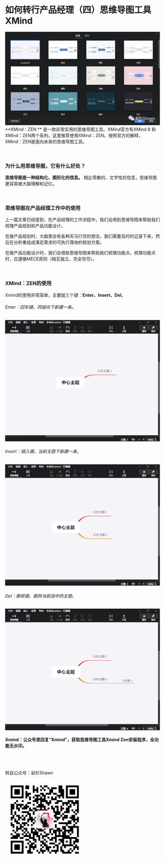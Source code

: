 # 如何转行产品经理（四）思维导图工具 XMind
![XMIND](https://raw.githubusercontent.com/YSshawn/PM-10days/master/pic/XMIND.png)
**XMind：ZEN **
是一款非常实用的思维导图工具。XMind官方有XMind 8 和XMind：ZEN两个系列，这里推荐使用XMind：ZEN。按照官方的解释，XMind：ZEN是面向未来的思维导图工具。
<br/>
<br/>
<br/>

### 为什么用思维导图，它有什么好处？

**思维导图是一种结构化、图形化的信息。**
相比零散的、文字性的信息，思维导图更容易被大脑理解和记忆。
<br/>
<br/>
<br/>

### 思维导图在产品经理工作中的使用

上一篇文章已经提到，在产品经理的工作流程中，我们会用到思维导图来帮助我们梳理产品规划和产品功能设计。

在做产品规划时，大脑里会有各种天马行空的想法，我们需要及时的记录下来，然后在分析重组成满足需求的可执行落地的规划方案。

在做产品功能设计时，我们会借助思维导图来帮助我们梳理功能点。梳理功能点时，应遵循MECE原则（相互独立、完全穷尽）。
<br/>
<br/>
<br/>

### XMind：ZEN的使用

Xmind的使用非常简单，主要就三个键：**Enter、Insert、Del**。
<br/>
###### Enter：回车键。同级向下新建一条。
![回车新建](https://raw.githubusercontent.com/YSshawn/PM-10days/master/pic/01.gif)
<br/>
###### Insert：插入键。当前主题下新建一条。
![插入新建](https://raw.githubusercontent.com/YSshawn/PM-10days/master/pic/02.gif)
<br/>
###### Del：删除键。删除当前选中的主题。
![回车新建](https://raw.githubusercontent.com/YSshawn/PM-10days/master/pic/03.gif)
<br/>
<br/>
**Xmind：公众号里回复“Xmind”，获取思维导图工具Xmind Zen安装程序，全功能无水印。**
<br/>
<br/>
<br/>
<br/>
<br/>
转自公众号：岩杉Shawn

![二维码](https://raw.githubusercontent.com/YSshawn/PM-10days/master/pic/2980541-065cc3b5b0ab390b.jpg)
